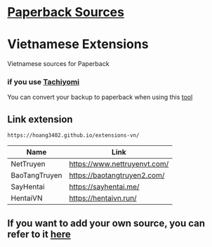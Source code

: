 # [Paperback Sources](https://paperback.moe/)

# Vietnamese Extensions

Vietnamese sources for Paperback

### if you use [Tachiyomi](https://tachiyomi.org/)

You can convert your backup to paperback when using this [tool](https://github.com/hoang3402/Tachiyomi-To-Paperbackup-Converter)

## Link extension

```
https://hoang3402.github.io/extensions-vn/
```

<div align="center">

| Name          | Link                         |
| ------------- | ---------------------------- |
| NetTruyen     | https://www.nettruyenvt.com/ |
| BaoTangTruyen | https://baotangtruyen2.com/  |
| SayHentai     | https://sayhentai.me/        |
| HentaiVN      | https://hentaivn.run/        |

</div>

## If you want to add your own source, you can refer to it [here](https://github.com/hoang3402/extensions-vn/wiki)
